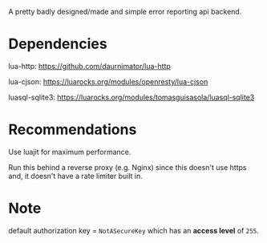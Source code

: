 A pretty badly designed/made and simple error reporting api backend.

# Dependencies
lua-http: https://github.com/daurnimator/lua-http

lua-cjson: https://luarocks.org/modules/openresty/lua-cjson

luasql-sqlite3: https://luarocks.org/modules/tomasguisasola/luasql-sqlite3

# Recommendations
Use luajit for maximum performance.

Run this behind a reverse proxy (e.g. Nginx) since this doesn't use https and, it doesn't have a rate limiter built in.

# Note
default authorization key = `NotASecureKey` which has an **access level** of `255`.
